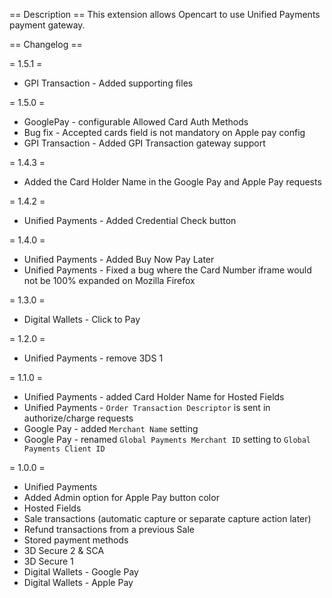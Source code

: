 == Description ==
This extension allows Opencart to use Unified Payments payment gateway.

== Changelog ==

= 1.5.1 =
* GPI Transaction - Added supporting files

= 1.5.0 =
* GooglePay - configurable Allowed Card Auth Methods
* Bug fix - Accepted cards field is not mandatory on Apple pay config
* GPI Transaction - Added GPI Transaction gateway support

= 1.4.3 =
* Added the Card Holder Name in the Google Pay and Apple Pay requests

= 1.4.2 =
* Unified Payments - Added Credential Check button

= 1.4.0 =
* Unified Payments - Added Buy Now Pay Later
* Unified Payments - Fixed a bug where the Card Number iframe would not be 100% expanded on Mozilla Firefox

= 1.3.0 =
* Digital Wallets - Click to Pay

= 1.2.0 =
* Unified Payments - remove 3DS 1

= 1.1.0 =
* Unified Payments - added Card Holder Name for Hosted Fields
* Unified Payments - `Order Transaction Descriptor` is sent in authorize/charge requests
* Google Pay - added `Merchant Name` setting
* Google Pay - renamed `Global Payments Merchant ID` setting to `Global Payments Client ID`

= 1.0.0 =
* Unified Payments
* Added Admin option for Apple Pay button color
* Hosted Fields
* Sale transactions (automatic capture or separate capture action later)
* Refund transactions from a previous Sale
* Stored payment methods
* 3D Secure 2 & SCA
* 3D Secure 1
* Digital Wallets - Google Pay
* Digital Wallets - Apple Pay

